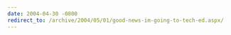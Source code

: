 ```yaml
---
date: 2004-04-30 -0800
redirect_to: /archive/2004/05/01/good-news-im-going-to-tech-ed.aspx/
---
```

